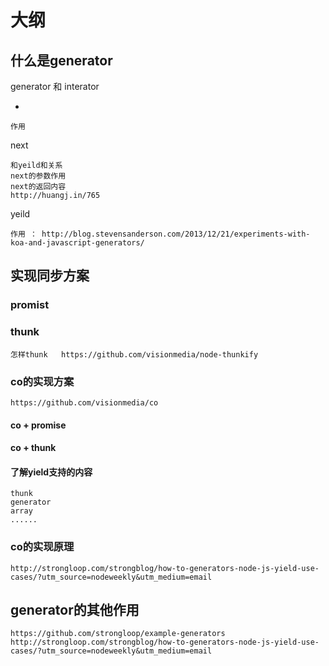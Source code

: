 
# 大纲

## 什么是generator

generator 和 interator

*

    作用

next

    和yeild和关系
    next的参数作用
    next的返回内容
    http://huangj.in/765

yeild

    作用 ： http://blog.stevensanderson.com/2013/12/21/experiments-with-koa-and-javascript-generators/

## 实现同步方案

### promist

### thunk

    怎样thunk   https://github.com/visionmedia/node-thunkify

### co的实现方案

    https://github.com/visionmedia/co

#### co + promise
#### co + thunk
#### 了解yield支持的内容

    thunk
    generator
    array
    ......

### co的实现原理

    http://strongloop.com/strongblog/how-to-generators-node-js-yield-use-cases/?utm_source=nodeweekly&utm_medium=email

## generator的其他作用

    https://github.com/strongloop/example-generators
    http://strongloop.com/strongblog/how-to-generators-node-js-yield-use-cases/?utm_source=nodeweekly&utm_medium=email








